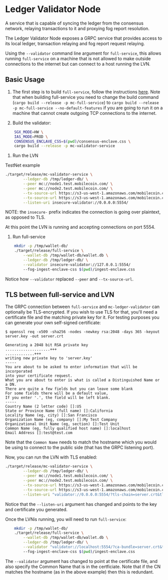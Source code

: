 # Ledger Validator Node

A service that is capable of syncing the ledger from the consensus network, relaying transactions to it and proxying fog report resolution.

The Ledger Validator Node exposes a GRPC service that provides access to its local ledger, transaction relaying and fog report request relaying.

Using the `--validator` command line argument for `full-service`, this allows running `full-service` on a machine that is not allowed to make outside connections to the internet but can connect to a host running the LVN.

## Basic Usage

1. The first step is to build `full-service`, follow the instructions [here](../README.md#build-and-run).
Note that when building full-service you need to change the build command (`cargo build --release -p mc-full-service`) to `cargo build --release -p mc-full-service --no-default-features` if you are going to run it on a machine that cannot create outgoing TCP connections to the internet.

1. Build the validator:
```sh
    SGX_MODE=HW \
    IAS_MODE=PROD \
    CONSENSUS_ENCLAVE_CSS=$(pwd)/consensus-enclave.css \
    cargo build --release -p mc-validator-service
```

1. Run the LVN


TestNet example

```sh
./target/release/mc-validator-service \
        --ledger-db /tmp/ledger-db/ \
        --peer mc://node1.test.mobilecoin.com/ \
        --peer mc://node2.test.mobilecoin.com/ \
        --tx-source-url https://s3-us-west-1.amazonaws.com/mobilecoin.chain/node1.test.mobilecoin.com/ \
        --tx-source-url https://s3-us-west-1.amazonaws.com/mobilecoin.chain/node2.test.mobilecoin.com/ \
        --listen-uri insecure-validator://0.0.0.0:5554/
```

NOTE: the `insecure-` prefix indicates the connection is going over plaintext, as opposed to TLS.

At this point the LVN is running and accepting connections on port 5554.

1. Run full-service

```sh
    mkdir -p /tmp/wallet-db/
    ./target/release/full-service \
        --wallet-db /tmp/wallet-db/wallet.db \
        --ledger-db /tmp/ledger-db/ \
        --validator insecure-validator://127.0.0.1:5554/
        --fog-ingest-enclave-css $(pwd)/ingest-enclave.css
```

Notice how `--validator` replaced `--peer` and `--tx-source-url`.


## TLS between full-service and LVN

The GRPC connection between `full-service` and `mc-ledger-validator` can optionally be TLS-encrypted. If you wish to use TLS for that, you'll need a certificate file and the matching private key for it. For testing purposes you can generate your own self-signed certificate:

```
$ openssl req -x509 -sha256 -nodes -newkey rsa:2048 -days 365 -keyout server.key -out server.crt

Generating a 2048 bit RSA private key
....................+++
.............+++
writing new private key to 'server.key'
-----
You are about to be asked to enter information that will be incorporated
into your certificate request.
What you are about to enter is what is called a Distinguished Name or a DN.
There are quite a few fields but you can leave some blank
For some fields there will be a default value,
If you enter '.', the field will be left blank.
-----
Country Name (2 letter code) []:US
State or Province Name (full name) []:California
Locality Name (eg, city) []:San Francisco
Organization Name (eg, company) []:My Test Company
Organizational Unit Name (eg, section) []:Test Unit
Common Name (eg, fully qualified host name) []:localhost
Email Address []:test@test.com
```

Note that the `Common Name` needs to match the hostname which you would be using to connect to the public side (that has the GRPC listening port).

Now, you can run the LVN with TLS enabled:
```sh
./target/release/mc-validator-service \
        --ledger-db /tmp/ledger-db/ \
        --peer mc://node1.test.mobilecoin.com/ \
        --peer mc://node2.test.mobilecoin.com/ \
        --tx-source-url https://s3-us-west-1.amazonaws.com/mobilecoin.chain/node1.test.mobilecoin.com/ \
        --tx-source-url https://s3-us-west-1.amazonaws.com/mobilecoin.chain/node2.test.mobilecoin.com/ \
        --listen-uri "validator://0.0.0.0:5554/?tls-chain=server.crt&tls-key=server.key"
```
Notice that the `--listen-uri` argument has changed and points to the key and certificate you generated.

Once the LVNis running, you will need to run `full-service`:
```sh
    mkdir -p /tmp/wallet-db/
    ./target/release/full-service \
        --wallet-db /tmp/wallet-db/wallet.db \
        --ledger-db /tmp/ledger-db/ \
        --validator "validator://localhost:5554/?ca-bundle=server.crt&tls-hostname=localhost"
        --fog-ingest-enclave-css $(pwd)/ingest-enclave.css
```
The `--validator` argument has changed to point at the certificate file, and also specify the Common Name that is in the certficiate. Note that if the CN matches the hostname (as in the above example) then this is redundant.
